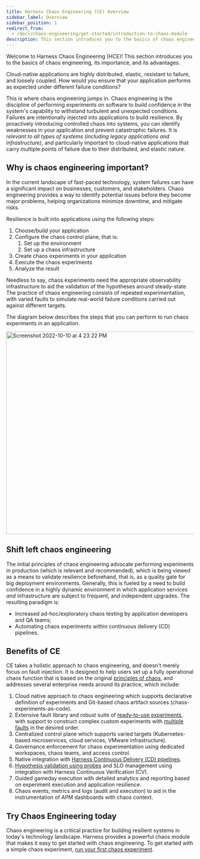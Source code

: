 ```yaml
---
title: Harness Chaos Engineering (CE) Overview
sidebar_label: Overview
sidebar_position: 1
redirect_from:
  - /docs/chaos-engineering/get-started/introduction-to-chaos-module
description: This section introduces you to the basics of chaos engineering, its importance, and its advantages.
---
```


Welcome to Harness Chaos Engineering (HCE)! This section introduces you to the basics of chaos engineering, its importance, and its advantages.

Cloud-native applications are highly distributed, elastic, resistant to failure, and loosely coupled. How would you ensure that your application performs as expected under different failure conditions?

This is where chaos engineering jumps in. Chaos engineering is the discipline of performing experiments on software to build confidence in the system's capability to withstand turbulent and unexpected conditions. Failures are intentionally injected into applications to build resilience. By proactively introducing controlled chaos into systems, you can identify weaknesses in your application and prevent catastrophic failures.
It is _relevant to all types of systems (including legacy applications and infrastructure)_, and particularly important to
cloud-native applications that carry multiple points of failure due to their distributed, and elastic nature.

## Why is chaos engineering important?

In the current landscape of fast-paced technology, system failures can have a significant impact on businesses, customers, and stakeholders. Chaos engineering provides a way to identify potential issues before they become major problems, helping organizations minimize downtime, and mitigate risks.

Resilience is built into applications using the following steps:
1. Choose/build your application
2. Configure the chaos control plane, that is:
	1. Set up the environment
	2. Set up a chaos infrastructure
3. Create chaos experiments in your application
4. Execute the chaos experiments
5. Analyze the result

Needless to say, chaos experiments need the appropriate observability infrastructure to aid the validation of the hypotheses around
steady-state. The practice of chaos engineering consists of repeated experimentation, with varied faults to simulate real-world failure conditions
carried out against different targets.

The diagram below describes the steps that you can perform to run chaos experiments in an application. 

<img width="544" alt="Screenshot 2022-10-10 at 4 23 22 PM" src="https://user-images.githubusercontent.com/21166217/194850472-0f4dda25-74f5-4dbb-86e8-45e09258de73.png"></img>

## Shift left chaos engineering

The initial principles of chaos engineering advocate performing experiments in production (which is relevant and recommended), which is being viewed as a means to validate resilience beforehand, that is, as a quality gate for big deployment environments.
Generally, this is fueled by a need to build confidence in a highly dynamic environment in which application services _and_ infrastructure
are subject to frequent, and independent upgrades. The resulting paradigm is:

- Increased ad-hoc/exploratory chaos testing by application developers and QA teams;
- Automating chaos experiments within continuous delivery (CD) pipelines.

## Benefits of CE

CE takes a holistic approach to chaos engineering, and doesn't merely focus on fault injection. It is designed to help users set up a fully operational chaos function that is based on the original [principles of chaos](https://principlesofchaos.org/), and addresses several enterprise needs around its practice, which include:

1. Cloud native approach to chaos engineering which supports declarative definition of experiments and Git-based chaos artifact sources (chaos-experiments-as-code).
2. Extensive fault library and robust suite of [ready-to-use experiments](/docs/chaos-engineering/chaos-faults), with support to construct complex custom experiments with [multiple faults](/docs/chaos-engineering/features/experiments/create-complex-chaos-experiments.md) in the desired order.
3. Centralized control plane which supports varied targets (Kubernetes-based microservices, cloud services, VMware infrastructure).
4. Governance enforcement for chaos experimentation using dedicated workspaces, chaos teams, and access control.
5. Native integration with [Harness Continuous Delivery (CD) pipelines](/docs/chaos-engineering/integrations/chaos-cd.md).
6. [Hypothesis validation using probes](/docs/chaos-engineering/features/probes/configure-and-add-probe.md) and SLO management using integration with Harness Continuous Verification (CV).
7. Guided gameday execution with detailed analytics and reporting based on experiment execution and application resilience.
8. Chaos events, metrics and logs (audit and execution) to aid in the instrumentation of APM dashboards with chaos context.

## Try Chaos Engineering today

Chaos engineering is a critical practice for building resilient systems in today's technology landscape. Harness provides a powerful chaos module that makes it easy to get started with chaos engineering. To get started with a simple chaos experiment, [run your first chaos experiment](/docs/chaos-engineering/ce-onboarding-guide/first-chaos-engineering.md).
